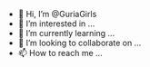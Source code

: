 - 👋 Hi, I’m @GuriaGirls
- 👀 I’m interested in ...
- 🌱 I’m currently learning ...
- 💞️ I’m looking to collaborate on ...
- 📫 How to reach me ...

<!---
GuriaGirls/GuriaGirls is a ✨ special ✨ repository because its `README.md` (this file) appears on your GitHub profile.
You can click the Preview link to take a look at your changes.
--->
